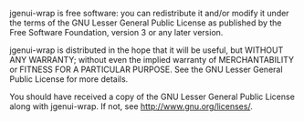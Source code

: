 jgenui-wrap is free software: you can redistribute it and/or modify
it under the terms of the GNU Lesser General Public License as published by
the Free Software Foundation, version 3 or any later version.

jgenui-wrap is distributed in the hope that it will be useful,
but WITHOUT ANY WARRANTY; without even the implied warranty of
MERCHANTABILITY or FITNESS FOR A PARTICULAR PURPOSE.  See the
GNU Lesser General Public License for more details.

You should have received a copy of the GNU Lesser General Public License
along with jgenui-wrap.  If not, see <http://www.gnu.org/licenses/>.
